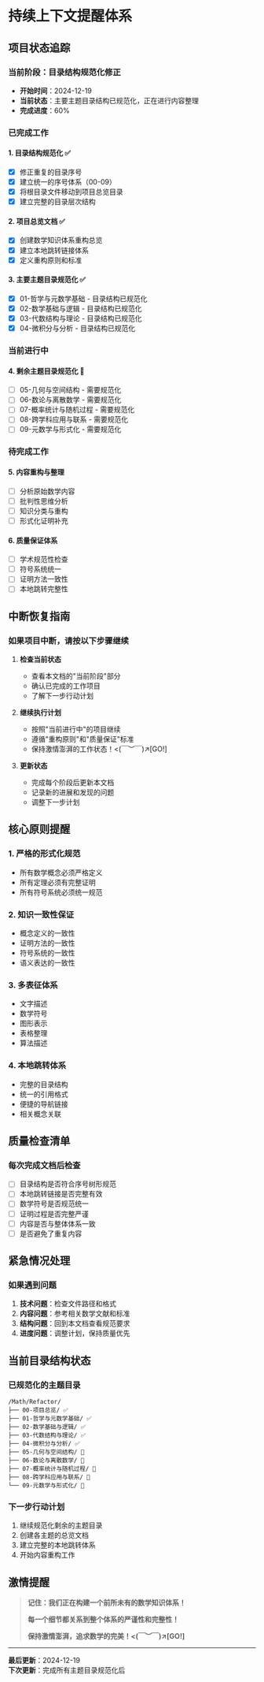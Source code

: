 # 持续上下文提醒体系

## 项目状态追踪

### 当前阶段：目录结构规范化修正

- **开始时间**：2024-12-19
- **当前状态**：主要主题目录结构已规范化，正在进行内容整理
- **完成进度**：60%

### 已完成工作

#### 1. 目录结构规范化 ✅

- [x] 修正重复的目录序号
- [x] 建立统一的序号体系（00-09）
- [x] 将根目录文件移动到项目总览目录
- [x] 建立完整的目录层次结构

#### 2. 项目总览文档 ✅

- [x] 创建数学知识体系重构总览
- [x] 建立本地跳转链接体系
- [x] 定义重构原则和标准

#### 3. 主要主题目录规范化 ✅

- [x] 01-哲学与元数学基础 - 目录结构已规范化
- [x] 02-数学基础与逻辑 - 目录结构已规范化
- [x] 03-代数结构与理论 - 目录结构已规范化
- [x] 04-微积分与分析 - 目录结构已规范化

### 当前进行中

#### 4. 剩余主题目录规范化 🔄

- [ ] 05-几何与空间结构 - 需要规范化
- [ ] 06-数论与离散数学 - 需要规范化
- [ ] 07-概率统计与随机过程 - 需要规范化
- [ ] 08-跨学科应用与联系 - 需要规范化
- [ ] 09-元数学与形式化 - 需要规范化

### 待完成工作

#### 5. 内容重构与整理

- [ ] 分析原始数学内容
- [ ] 批判性思维分析
- [ ] 知识分类与重构
- [ ] 形式化证明补充

#### 6. 质量保证体系

- [ ] 学术规范性检查
- [ ] 符号系统统一
- [ ] 证明方法一致性
- [ ] 本地跳转完整性

## 中断恢复指南

### 如果项目中断，请按以下步骤继续

1. **检查当前状态**
   - 查看本文档的"当前阶段"部分
   - 确认已完成的工作项目
   - 了解下一步行动计划

2. **继续执行计划**
   - 按照"当前进行中"的项目继续
   - 遵循"重构原则"和"质量保证"标准
   - 保持激情澎湃的工作状态！<(￣︶￣)↗[GO!]

3. **更新状态**
   - 完成每个阶段后更新本文档
   - 记录新的进展和发现的问题
   - 调整下一步计划

## 核心原则提醒

### 1. 严格的形式化规范

- 所有数学概念必须严格定义
- 所有定理必须有完整证明
- 所有符号系统必须统一规范

### 2. 知识一致性保证

- 概念定义的一致性
- 证明方法的一致性
- 符号系统的一致性
- 语义表达的一致性

### 3. 多表征体系

- 文字描述
- 数学符号
- 图形表示
- 表格整理
- 算法描述

### 4. 本地跳转体系

- 完整的目录结构
- 统一的引用格式
- 便捷的导航链接
- 相关概念关联

## 质量检查清单

### 每次完成文档后检查

- [ ] 目录结构是否符合序号树形规范
- [ ] 本地跳转链接是否完整有效
- [ ] 数学符号是否规范统一
- [ ] 证明过程是否完整严谨
- [ ] 内容是否与整体体系一致
- [ ] 是否避免了重复内容

## 紧急情况处理

### 如果遇到问题

1. **技术问题**：检查文件路径和格式
2. **内容问题**：参考相关数学文献和标准
3. **结构问题**：回到本文档查看规范要求
4. **进度问题**：调整计划，保持质量优先

## 当前目录结构状态

### 已规范化的主题目录

```
/Math/Refactor/
├── 00-项目总览/ ✅
├── 01-哲学与元数学基础/ ✅
├── 02-数学基础与逻辑/ ✅
├── 03-代数结构与理论/ ✅
├── 04-微积分与分析/ ✅
├── 05-几何与空间结构/ 🔄
├── 06-数论与离散数学/ 🔄
├── 07-概率统计与随机过程/ 🔄
├── 08-跨学科应用与联系/ 🔄
└── 09-元数学与形式化/ 🔄
```

### 下一步行动计划

1. 继续规范化剩余的主题目录
2. 创建各主题的总览文档
3. 建立完整的本地跳转体系
4. 开始内容重构工作

## 激情提醒

> **记住：我们正在构建一个前所未有的数学知识体系！**
>
> **每一个细节都关系到整个体系的严谨性和完整性！**
>
> **保持激情澎湃，追求数学的完美！<(￣︶￣)↗[GO!]**

---

**最后更新**：2024-12-19  
**下次更新**：完成所有主题目录规范化后
